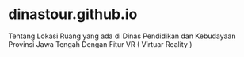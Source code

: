 # dinastour.github.io
Tentang Lokasi Ruang yang ada di Dinas Pendidikan dan Kebudayaan Provinsi Jawa Tengah Dengan Fitur VR ( Virtuar Reality )
